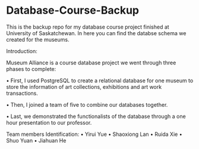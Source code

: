 # Database-Course-Backup

This is the backup repo for my database course project finished at University of Saskatchewan. In here you can find the databse schema we created for the museums. 

Introduction:

Museum Alliance is a course database project we went through three phases to complete:

•	First, I used PostgreSQL to create a relational database for one museum to store the information of art collections, exhibitions and art work transactions. 

•	Then, I joined a team of five to combine our databases together. 

•	Last, we demonstrated the functionalists of the database through a one hour presentation to our professor.

Team members Identification:
•	Yirui Yue
•	Shaoxiong Lan
•	Ruida Xie
•	Shuo Yuan
•	Jiahuan He
